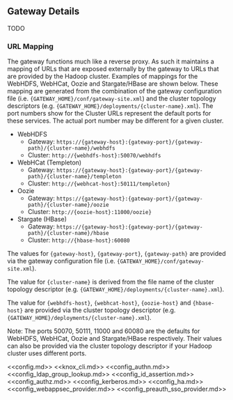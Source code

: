 <!---
   Licensed to the Apache Software Foundation (ASF) under one or more
   contributor license agreements.  See the NOTICE file distributed with
   this work for additional information regarding copyright ownership.
   The ASF licenses this file to You under the Apache License, Version 2.0
   (the "License"); you may not use this file except in compliance with
   the License.  You may obtain a copy of the License at

       http://www.apache.org/licenses/LICENSE-2.0

   Unless required by applicable law or agreed to in writing, software
   distributed under the License is distributed on an "AS IS" BASIS,
   WITHOUT WARRANTIES OR CONDITIONS OF ANY KIND, either express or implied.
   See the License for the specific language governing permissions and
   limitations under the License.
--->

## Gateway Details ##

TODO

### URL Mapping ###

The gateway functions much like a reverse proxy.
As such it maintains a mapping of URLs that are exposed externally by the gateway to URLs that are provided by the Hadoop cluster.
Examples of mappings for the WebHDFS, WebHCat, Oozie and Stargate/HBase are shown below.
These mapping are generated from the combination of the gateway configuration file (i.e. `{GATEWAY_HOME}/conf/gateway-site.xml`) and the cluster topology descriptors (e.g. `{GATEWAY_HOME}/deployments/{cluster-name}.xml`).
The port numbers show for the Cluster URLs represent the default ports for these services.
The actual port number may be different for a given cluster.

* WebHDFS
    * Gateway: `https://{gateway-host}:{gateway-port}/{gateway-path}/{cluster-name}/webhdfs`
    * Cluster: `http://{webhdfs-host}:50070/webhdfs`
* WebHCat (Templeton)
    * Gateway: `https://{gateway-host}:{gateway-port}/{gateway-path}/{cluster-name}/templeton`
    * Cluster: `http://{webhcat-host}:50111/templeton}`
* Oozie
    * Gateway: `https://{gateway-host}:{gateway-port}/{gateway-path}/{cluster-name}/oozie`
    * Cluster: `http://{oozie-host}:11000/oozie}`
* Stargate (HBase)
    * Gateway: `https://{gateway-host}:{gateway-port}/{gateway-path}/{cluster-name}/hbase`
    * Cluster: `http://{hbase-host}:60080`

The values for `{gateway-host}`, `{gateway-port}`, `{gateway-path}` are provided via the gateway configuration file (i.e. `{GATEWAY_HOME}/conf/gateway-site.xml`).

The value for `{cluster-name}` is derived from the file name of the cluster topology descriptor (e.g. `{GATEWAY_HOME}/deployments/{cluster-name}.xml`).

The value for `{webhdfs-host}`, `{webhcat-host}`, `{oozie-host}` and `{hbase-host}` are provided via the cluster topology descriptor (e.g. `{GATEWAY_HOME}/deployments/{cluster-name}.xml`).

Note: The ports 50070, 50111, 11000 and 60080 are the defaults for WebHDFS, WebHCat, Oozie and Stargate/HBase respectively.
Their values can also be provided via the cluster topology descriptor if your Hadoop cluster uses different ports.

<<config.md>>
<<knox_cli.md>>
<<config_authn.md>>
<<config_ldap_group_lookup.md>>
<<config_id_assertion.md>>
<<config_authz.md>>
<<config_kerberos.md>>
<<config_ha.md>>
<<config_webappsec_provider.md>>
<<config_preauth_sso_provider.md>>


